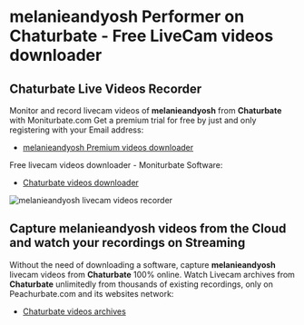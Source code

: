 # melanieandyosh Performer on Chaturbate - Free LiveCam videos downloader

## Chaturbate Live Videos Recorder

Monitor and record livecam videos of **melanieandyosh** from **Chaturbate** with Moniturbate.com
Get a premium trial for free by just and only registering with your Email address:
* [melanieandyosh Premium videos downloader](https://moniturbate.com/request-demo-licence-key.html)

Free livecam videos downloader - Moniturbate Software:
* [Chaturbate videos downloader](https://moniturbate.com/moniturbate-download-software.html)

![melanieandyosh livecam videos recorder](https://peachurnet.com/templates/moniturbate-software.png)


## Capture melanieandyosh videos from the Cloud and watch your recordings on Streaming

Without the need of downloading a software, capture **melanieandyosh** livecam videos from **Chaturbate** 100% online.
Watch Livecam archives from **Chaturbate** unlimitedly from thousands of existing recordings, only on Peachurbate.com and its websites network:
* [Chaturbate videos archives](https://peachurnet.com/)